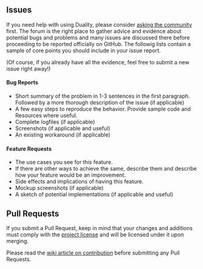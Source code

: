 ## Issues

If you need help with using Duality, please consider [asking the community](http://forum.adamslair.net) first. The forum is the right place to gather advice and evidence about potential bugs and problems and many issues are discussed there before proceeding to be reported officially on GitHub. The followig lists contain a sample of core points you should include in your issue report.

(Of course, if you already have all the evidence, feel free to submit a new issue right away!)

#### Bug Reports

- Short summary of the problem in 1-3 sentences in the first paragraph. Followed by a more thorough description of the issue (if applicable)
- A few easy steps to reproduce the behavior. Provide sample code and Resources where useful.
- Complete logfiles (if applicable)
- Screenshots (if applicable and useful)
- An existing workaround (if applicable)

#### Feature Requests

- The use cases you see for this feature.
- If there are other ways to achieve the same, describe them and describe how your feature would be an improvement.
- Side effects and implications of having this feature.
- Mockup screenshots (if applicable)
- A sketch of potential implementations (if applicable and useful)

## Pull Requests

If you submit a Pull Request, keep in mind that your changes and additions must comply with the [project license](https://github.com/AdamsLair/duality/blob/master/LICENSE) and will be licensed under it upon merging.

Please read the [wiki article on contribution](https://github.com/AdamsLair/duality/wiki/How-to-Contribute) before submitting any Pull Requests.
